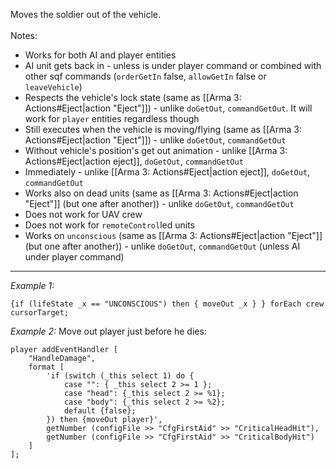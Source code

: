 Moves the soldier out of the vehicle.
<br><br>
Notes:
* Works for both AI and player entities
* AI unit gets back in - unless is under player command or combined with other sqf commands (`orderGetIn` false, `allowGetIn` false or `leaveVehicle`)
* Respects the vehicle's lock state (same as [[Arma 3: Actions#Eject|action "Eject"]]) - unlike `doGetOut`, `commandGetOut`. It will work for `player` entities regardless though
* Still executes when the vehicle is moving/flying (same as [[Arma 3: Actions#Eject|action "Eject"]]) - unlike `doGetOut`, `commandGetOut`
* Without vehicle's position's get out animation - unlike [[Arma 3: Actions#Eject|action eject]], `doGetOut`, `commandGetOut`
* Immediately - unlike [[Arma 3: Actions#Eject|action eject]], `doGetOut`, `commandGetOut`
* Works also on dead units (same as [[Arma 3: Actions#Eject|action "Eject"]] (but one after another)) - unlike `doGetOut`, `commandGetOut`
* Does not work for UAV crew
* Does not work for `remoteControl`led units
* Works on `unconscious` (same as [[Arma 3: Actions#Eject|action "Eject"]] (but one after another)) - unlike `doGetOut`, `commandGetOut` (unless AI under player command)


---
*Example 1:*
```sqf
{if (lifeState _x == "UNCONSCIOUS") then { moveOut _x } } forEach crew cursorTarget;
```

*Example 2:*
Move out player just before he dies:

```sqf
player addEventHandler [
	"HandleDamage", 
	format [
		'if (switch (_this select 1) do {
			case "": { _this select 2 >= 1 };
			case "head": {_this select 2 >= %1};
			case "body": {_this select 2 >= %2};
			default {false};
		}) then {moveOut player}',
		getNumber (configFile >> "CfgFirstAid" >> "CriticalHeadHit"),
		getNumber (configFile >> "CfgFirstAid" >> "CriticalBodyHit")
	]
];
```